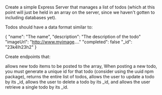 Create a simple Express Server that manages a list of todos (which at this point will just be held in an array on the server, since we haven't gotten to including databases yet).

Todos should have a data format similar to:

{
    "name": "The name",
    "description": "The description of the todo"
    "imageUrl": "http://www.myimage...."
    "completed": false
    "_id": "23k4lh23h2"
}

Create endpoints that:

allows new todo items to be posted to the array,
When posting a new todo, you must generate a unique id for that todo (consider using the uuid npm package),
returns the entire list of todos,
allows the user to update a todo by its _id,
allows the user to delete a todo by its _id, and
allows the user retrieve a single todo by its _id.
